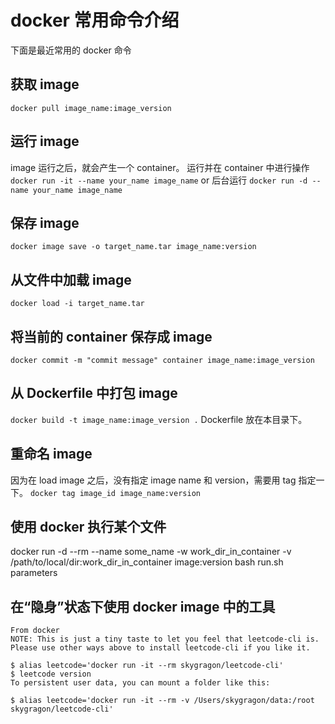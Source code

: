 # docker 常用命令介绍
下面是最近常用的 docker 命令
## 获取 image
`docker pull image_name:image_version`

## 运行 image
image 运行之后，就会产生一个 container。
运行并在 container 中进行操作 `docker run -it --name your_name image_name` or 后台运行 `docker run -d --name your_name image_name`

## 保存 image
`docker image save -o target_name.tar image_name:version`

## 从文件中加载 image
`docker load -i target_name.tar`

## 将当前的 container 保存成 image
`docker commit -m "commit message" container image_name:image_version`

## 从 Dockerfile 中打包 image
`docker build -t image_name:image_version .` Dockerfile 放在本目录下。

## 重命名 image
因为在 load image 之后，没有指定 image name 和 version，需要用 tag 指定一下。
`docker tag image_id image_name:version`

## 使用 docker 执行某个文件
docker run -d --rm --name some_name -w work_dir_in_container -v /path/to/local/dir:work_dir_in_container image:version bash run.sh parameters

## 在“隐身”状态下使用 docker image 中的工具

```
From docker
NOTE: This is just a tiny taste to let you feel that leetcode-cli is. Please use other ways above to install leetcode-cli if you like it.

$ alias leetcode='docker run -it --rm skygragon/leetcode-cli'
$ leetcode version
To persistent user data, you can mount a folder like this:

$ alias leetcode='docker run -it --rm -v /Users/skygragon/data:/root skygragon/leetcode-cli'
```
